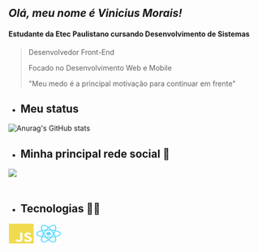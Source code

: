 ## <i>Olá, meu nome é Vinicius Morais!</i>
  
#### Estudante da Etec Paulistano cursando Desenvolvimento de Sistemas
 
> Desenvolvedor Front-End
> 
> Focado no Desenvolvimento Web e Mobile
>
> "Meu medo é a principal motivação para continuar em frente"
>


  - ## Meu status

![Anurag's GitHub stats](https://github-readme-stats.vercel.app/api?username=Sousasz&show_icons=true&theme=dark)

  - ## Minha principal rede social 🤳
   
<div>
  <a href="https://instagram.com/sousaodev" target="_blank"><img src="https://img.shields.io/badge/-Instagram-%23E4405F?style=for-the-badge&logo=instagram&logoColor=white" target="_blank"></a>
</div><br>

  - ##  Tecnologias 👨‍💻
<div style="display: inline_block">
  <img align="center" alt="Sousa-js" height="40" width="50" src="https://raw.githubusercontent.com/devicons/devicon/master/icons/javascript/javascript-plain.svg">
  <img align="center" alt="Sousa-react" height="40" width="50" src="https://raw.githubusercontent.com/devicons/devicon/master/icons/react/react-original.svg">
</div>

